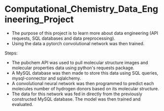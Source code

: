 # Computational_Chemistry_Data_Engineering_Project
- The purpose of this project is to learn more about data engineering (API requests, SQL databases and data preprocessing). 
- Using the data a pytorch convolutional network was then trained.

Steps:
- The pubchem API was used to pull molecular structure images and molecular properties data using python's requests package.
- A MySQL database was then made to store this data using SQL queries, mysql-connector and sqlalchemy.
- A convolutional neural network was then programmed to predict each molecules number of hydrogen donors based on its molecular structure.
- The data for this network was fed in directly from the previously constructed MySQL database. The model was then trained and evaluated.
